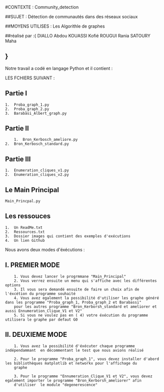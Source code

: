 #CONTEXTE : Community_detection

##SUJET : Détection de communautés dans des réseaux sociaux   

##MOYENS UTILISES : Les Algorithle de graphes

##réalisé par :{
			DIALLO Abdou
			KOUASSI Kofié
			ROUGUI Rania
			SATOURY Maha	
##		}
			


Notre travail a codé en langage Python et il contient :

LES FCHIERS  SUIVANT : 

## Partie I

	1. 	Proba_graph_1.py
	2. 	Proba_graph_2.py
	3.	Barabàsi_Albert_graph.py	
	
## Partie II

    	1.	Bron_Kerbosch_ameliore.py
	2.	Bron_Kerbosch_standard.py
	
## Partie III

	1.	Enumeration_cliques_v1.py
	2.	Enumeration_cliques_v2.py
	
## Le Main Principal
	
	Main_Princpal.py

## Les ressouces
	1.	Un ReadMe.txt
	2.	Ressources.txt
	3.	Dossier images qui contient des exemples d'exécutions
	4.	Un lien Github
	

Nous avons deux modes d'éxécutions :

##	I. PREMIER MODE

		1. Vous devez lancer le progrmmane "Main_Principal"
		2. Vous verrez ensuite un menu qui s'affiche avec les différentes options 
		3. Il vous sera demandé ensuite de faire un choix afin de l'éxcétion du programme souhaité
		4. Vous avez egalement la possibilité d'utiliser les graphe généré dans les programme "Proba_graph_1, Proba_graph_2 et Barabassi"
		pour les autres programme "Bron_Kerborsh_standard et ameliorer et aussi Ennumeration_Clique_V1 et V2"
		5. Si vous ne voulez pas en ( 4) votre éxécution du programme utilisera le graphe par defaut G0
		
##	II. DEUXIEME MODE
	
		1. Vous avez la possibilité d'éxécuter chaque programme indépendammant  en décommentant le test que nous avions réalisé
		
		2. Pour le programme "Proba_graph_1", vous devez installer d'abord les bibliothèques matplotlib et networkx pour l'affichage du
		graphe
		
		3. Pour le programme "Ennumeration_Clique_V1 et V2", vous devez egalement importer le programme "Bron_Kerborsh_ameliorer" afin  
		d'utiliser  le module "degenerescence"
		
		
	



